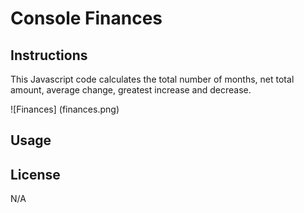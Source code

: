 # Console Finances

## Instructions

This Javascript code calculates the total number of months, net total amount, average change, greatest increase and decrease.

![Finances] (finances.png)

## Usage

## License

N/A